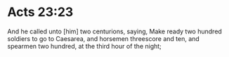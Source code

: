 # Acts 23:23

And he called unto [him] two centurions, saying, Make ready two hundred soldiers to go to Caesarea, and horsemen threescore and ten, and spearmen two hundred, at the third hour of the night;